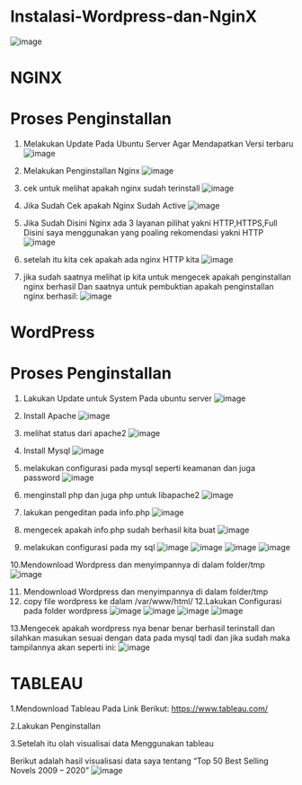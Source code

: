 # Instalasi-Wordpress-dan-NginX
![image](https://github.com/AuliaNasuha/Instalasi-Wordpress-dan-NginX/assets/134512952/5892b828-348a-4245-bb33-fc867c4276a4)

# NGINX
# Proses Penginstallan

1.	Melakukan Update Pada Ubuntu Server Agar Mendapatkan Versi terbaru
    ![image](https://github.com/AuliaNasuha/Instalasi-Wordpress-dan-NginX/assets/134512952/836729b4-c2c5-4e46-9121-3bfb9b4d045f)

2.	Melakukan Penginstallan Nginx
     ![image](https://github.com/AuliaNasuha/Instalasi-Wordpress-dan-NginX/assets/134512952/29f0032f-8579-4e83-96b7-f0e56ae5fa6a)
  	
4.	cek untuk melihat apakah nginx sudah terinstall
     ![image](https://github.com/AuliaNasuha/Instalasi-Wordpress-dan-NginX/assets/134512952/3ccf0b31-cb5a-4e8b-be6d-2597c20f6d58)

5.	Jika Sudah Cek apakah Nginx Sudah Active
     ![image](https://github.com/AuliaNasuha/Instalasi-Wordpress-dan-NginX/assets/134512952/f2a8379b-1462-4215-ba77-fe723897e160)

6.	Jika Sudah Disini Nginx ada 3 layanan pilihat yakni HTTP,HTTPS,Full Disini saya menggunakan yang poaling rekomendasi yakni HTTP
     ![image](https://github.com/AuliaNasuha/Instalasi-Wordpress-dan-NginX/assets/134512952/e1d82c69-af59-4114-90a0-907a473a8686)
 
7.	setelah itu kita cek apakah ada nginx HTTP kita
     ![image](https://github.com/AuliaNasuha/Instalasi-Wordpress-dan-NginX/assets/134512952/31070018-eaca-4c99-81c7-e5372059964e)

8.	jika sudah saatnya melihat ip kita untuk mengecek apakah penginstallan nginx berhasil
Dan saatnya untuk pembuktian apakah penginstallan nginx berhasil:
![image](https://github.com/AuliaNasuha/Instalasi-Wordpress-dan-NginX/assets/134512952/cdb99eef-fcc6-4e1d-ac33-01173ca8abaf)


# WordPress
# Proses Penginstallan

1.	Lakukan Update untuk System Pada ubuntu server
     ![image](https://github.com/AuliaNasuha/Instalasi-Wordpress-dan-NginX/assets/134512952/c3cbd50c-6c28-45b0-bdd5-7e4bacf6fffc)

2.	Install Apache
     ![image](https://github.com/AuliaNasuha/Instalasi-Wordpress-dan-NginX/assets/134512952/a541a1f9-795e-4e43-9ce5-009ad35cb363)

3.	melihat status dari apache2
     ![image](https://github.com/AuliaNasuha/Instalasi-Wordpress-dan-NginX/assets/134512952/53ee7730-8b9e-4030-8d2e-5445fee50a23)

4.	Install Mysql
     ![image](https://github.com/AuliaNasuha/Instalasi-Wordpress-dan-NginX/assets/134512952/20f6ad63-62ca-4930-ae42-f75c50d8341b)

5.	melakukan configurasi pada mysql seperti keamanan dan juga password
     ![image](https://github.com/AuliaNasuha/Instalasi-Wordpress-dan-NginX/assets/134512952/23537eaf-92d9-4889-bd57-8b8d410d88f4)

6.	menginstall php dan juga php untuk libapache2
    ![image](https://github.com/AuliaNasuha/Instalasi-Wordpress-dan-NginX/assets/134512952/700ed694-e220-4232-815b-e0e52d85e2c3)

7.	lakukan pengeditan pada info.php
     ![image](https://github.com/AuliaNasuha/Instalasi-Wordpress-dan-NginX/assets/134512952/2cfd2eca-8a37-40a9-bcba-4917de9a7fc7)

8.	mengecek apakah info.php sudah berhasil kita buat
     ![image](https://github.com/AuliaNasuha/Instalasi-Wordpress-dan-NginX/assets/134512952/9e7df0d6-f66c-4b2d-9f1e-409b641f8246)

9.	melakukan configurasi pada my sql
     ![image](https://github.com/AuliaNasuha/Instalasi-Wordpress-dan-NginX/assets/134512952/c9072a42-9622-4355-ba6e-b97e01080b9a)
  	![image](https://github.com/AuliaNasuha/Instalasi-Wordpress-dan-NginX/assets/134512952/01918873-c3ad-4ec4-9146-bced06a29b4d)
  	![image](https://github.com/AuliaNasuha/Instalasi-Wordpress-dan-NginX/assets/134512952/f9eadd2b-9b31-4d19-b71e-5eb52651399b)
  	![image](https://github.com/AuliaNasuha/Instalasi-Wordpress-dan-NginX/assets/134512952/91c4f57c-7f81-4703-b285-342bac93449e)
  	
10.Mendownload Wordpress dan menyimpannya di dalam folder/tmp
    ![image](https://github.com/AuliaNasuha/Instalasi-Wordpress-dan-NginX/assets/134512952/0320bc7d-3723-4169-8803-bfcc74dcb082)
    
11.	Mendownload Wordpress dan menyimpannya di dalam folder/tmp
12.	copy file wordpress ke dalam /var/www/html/ 12.Lakukan Configurasi pada folder wordpress
    ![image](https://github.com/AuliaNasuha/Instalasi-Wordpress-dan-NginX/assets/134512952/7f5c7009-4d37-46e8-8949-46e2ab13536e)
   	![image](https://github.com/AuliaNasuha/Instalasi-Wordpress-dan-NginX/assets/134512952/5b9859a1-1e59-46c2-bc10-c141af0d2553)
   	![image](https://github.com/AuliaNasuha/Instalasi-Wordpress-dan-NginX/assets/134512952/f43e25d8-2ace-48de-a1b5-050e4de2ed2a)
   	![image](https://github.com/AuliaNasuha/Instalasi-Wordpress-dan-NginX/assets/134512952/7d2651f6-e7f0-46d7-9166-0d9e6de5f691)

13.Mengecek apakah wordpress nya benar benar berhasil terinstall dan silahkan masukan sesuai dengan data pada mysql tadi dan jika sudah maka tampilannya akan seperti ini:
    ![image](https://github.com/AuliaNasuha/Instalasi-Wordpress-dan-NginX/assets/134512952/082014ed-2bb8-4abb-9b71-81316fc8f4d1)

# TABLEAU

1.Mendownload Tableau Pada Link Berikut:
https://www.tableau.com/

2.Lakukan Penginstallan

3.Setelah itu olah visualisai data Menggunakan tableau

Berikut adalah hasil visualisasi data saya tentang “Top 50 Best Selling Novels 2009 – 2020”
![image](https://github.com/AuliaNasuha/Instalasi-Wordpress-dan-NginX/assets/134512952/ce419ee8-3d4a-44d0-995b-a1b4b2bfdece)


